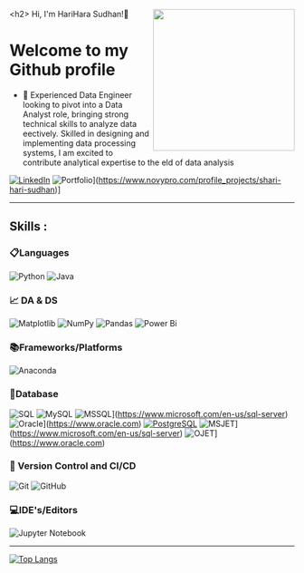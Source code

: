 \<h2> Hi, I'm HariHara Sudhan!👋 </h2><img align ='right' src="https://avatars.githubusercontent.com/u/56423111?v=4"  width="250">

<!--
**notramm/notramm** is a ✨ _special_ ✨ repository because its `README.md` (this file) appears on your GitHub profile.

Here are some ideas to get you started:

- 🔭 I’m currently working on ...
- 🌱 I’m currently learning ...
- 👯 I’m looking to collaborate on ...
- 🤔 I’m looking for help with ...
- 💬 Ask me about ...
- 📫 How to reach me: ...
- 😄 Pronouns: ...
- ⚡ Fun fact: ...
-->

# Welcome to my Github profile

- 🔭 Experienced Data Engineer looking to pivot into a Data Analyst role, bringing strong technical skills to analyze data e ectively. Skilled in designing and implementing data processing systems, I am excited to contribute analytical expertise to the  eld of data analysis

[![LinkedIn](https://img.shields.io/badge/LinkedIn-View%20Profile-blue?style=flat&logo=linkedin)](https://www.linkedin.com/in/hari-hara-sudhan-s-097a43161)
![Portfolio](https://your-domain.com/path-to-your-logo.png)](https://www.novypro.com/profile_projects/shari-hari-sudhan)]

---

## **Skills :**

### 📋Languages
![Python](https://img.shields.io/badge/python-3670A0?style=for-the-badge&logo=python&logoColor=ffdd54)
![Java](https://img.shields.io/badge/java-%2300599C.svg?style=for-the-badge&logo=java&logoColor=white)

### 📈 DA & DS
![Matplotlib](https://img.shields.io/badge/Matplotlib-%23ffffff.svg?style=for-the-badge&logo=Matplotlib&logoColor=black)
![NumPy](https://img.shields.io/badge/numpy-%23013243.svg?style=for-the-badge&logo=numpy&logoColor=white)
![Pandas](https://img.shields.io/badge/pandas-%23150458.svg?style=for-the-badge&logo=pandas&logoColor=white)
![Power Bi](https://img.shields.io/badge/power_bi-F2C811?style=for-the-badge&logo=powerbi&logoColor=black)


### 📚Frameworks/Platforms
![Anaconda](https://img.shields.io/badge/Anaconda-%2344A833.svg?style=for-the-badge&logo=anaconda&logoColor=white)


### 💾Database
![SQL](https://img.shields.io/badge/sql-%23316192.svg?style=for-the-badge&logo=sql&logoColor=white)
![MySQL](https://img.shields.io/badge/mysql-%2300f.svg?style=for-the-badge&logo=mysql&logoColor=black)
![MSSQL](https://img.shields.io/badge/MSSQL-green?style=flat&logo=microsoft-sql-server&logoColor=white)](https://www.microsoft.com/en-us/sql-server)
![Oracle](https://img.shields.io/badge/Oracle-red?style=flat&logo=oracle&logoColor=white)](https://www.oracle.com)
[![PostgreSQL](https://img.shields.io/badge/PostgreSQL-yellow?style=flat&logo=postgresql&logoColor=white)](https://www.postgresql.org)
![MSJET](https://img.shields.io/badge/MSJET-green?style=flat&logo=microsoft-sql-server&logoColor=white)](https://www.microsoft.com/en-us/sql-server)
![OJET](https://img.shields.io/badge/OJET-red?style=flat&logo=oracle&logoColor=white)](https://www.oracle.com)


### 🔬 Version Control and CI/CD
![Git](https://img.shields.io/badge/git-%23F05033.svg?style=for-the-badge&logo=git&logoColor=white)
![GitHub](https://img.shields.io/badge/github-%23121011.svg?style=for-the-badge&logo=github&logoColor=white)

### 💻IDE's/Editors
![Jupyter Notebook](https://img.shields.io/badge/jupyter-%23FA0F00.svg?style=for-the-badge&logo=jupyter&logoColor=white)

---
[![Top Langs](https://github-readme-stats.vercel.app/api/top-langs/?username=notramm)](https://github.com/notramm/github-readme-stats)
<!--
## **📊GitHub Stats :**


<picture>
<source 
  srcset="https://github-readme-stats.vercel.app/api?username=notramm&show_icons=true&theme=dark"
  media="(prefers-color-scheme: dark)"
/>
<source
  srcset="https://github-readme-stats.vercel.app/api?username=notramm&show_icons=true"
  media="(prefers-color-scheme: light), (prefers-color-scheme: no-preference)"
/>
<img src="https://github-readme-stats.vercel.app/api?username=notramm&show_icons=true" />
</picture>
<br><br>

![](https://github-readme-streak-stats.herokuapp.com/?user=notramm&theme=dark&hide_border=false)
<br><br>

![](https://github-readme-stats.vercel.app/api/top-langs/?username=notramm&theme=dark&hide_border=false&include_all_commits=false&count_private=false&layout=compact)
-->

